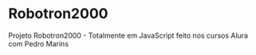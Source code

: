 # Robotron2000
Projeto Robotron2000 - Totalmente em JavaScript feito nos cursos Alura com Pedro Marins
